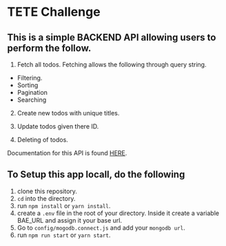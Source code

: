 # TETE Challenge

## This is a simple BACKEND API allowing users to perform the follow.
1. Fetch all todos.
Fetching allows the following through query string.
- Filtering.
- Sorting
- Pagination
- Searching

2. Create new todos with unique titles.

3. Update todos given there ID.

4. Deleting of todos.

Documentation for this API is found [HERE](https://documenter.getpostman.com/view/2119879/TVemCAFk).

## To Setup this app locall, do the following
1. clone this repository.
2. `cd` into the directory.
3. run `npm install` or `yarn install`.
4. create a `.env` file in the root of your directory. Inside it create a variable BAE_URL and assign it your base url.
5. Go to `config/mogodb.connect.js` and add your `mongodb url`.
6. run `npm run start` or `yarn start`.